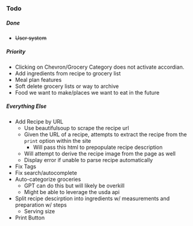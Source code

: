### Todo
##### Done
- ~~User system~~
##### Priority
- Clicking on Chevron/Grocery Category does not activate accordian.
- Add ingredients from recipe to grocery list
- Meal plan features
- Soft delete grocery lists or way to archive
- Food we want to make/places we want to eat in the future
##### Everything Else
- Add Recipe by URL
    - Use beautifulsoup to scrape the recipe url
    - Given the URL of a recipe, attempts to extract the recipe from the `print` option within the site
        - Will pass this html to prepopulate recipe description
    - Will attempt to derive the recipe image from the page as well
    - Display error if unable to parse recipe automatically
- Fix Tags
- Fix search/autocomplete
- Auto-categorize groceries
    - GPT can do this but will likely be overkill
    - Might be able to leverage the usda api
- Split recipe descirption into ingredients w/ measurements and preparation w/ steps
    - Serving size
- Print Button
